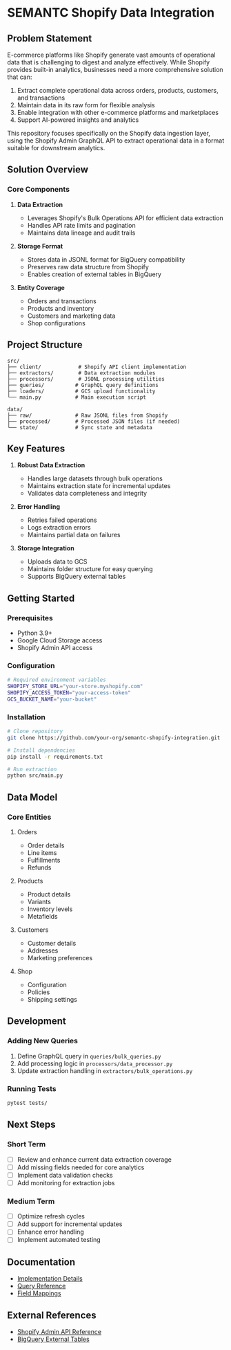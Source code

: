 # SEMANTC Shopify Data Integration

## Problem Statement
E-commerce platforms like Shopify generate vast amounts of operational data that is challenging to digest and analyze effectively. While Shopify provides built-in analytics, businesses need a more comprehensive solution that can:

1. Extract complete operational data across orders, products, customers, and transactions
2. Maintain data in its raw form for flexible analysis
3. Enable integration with other e-commerce platforms and marketplaces
4. Support AI-powered insights and analytics

This repository focuses specifically on the Shopify data ingestion layer, using the Shopify Admin GraphQL API to extract operational data in a format suitable for downstream analytics.

## Solution Overview

### Core Components

1. **Data Extraction**
   - Leverages Shopify's Bulk Operations API for efficient data extraction
   - Handles API rate limits and pagination
   - Maintains data lineage and audit trails

2. **Storage Format**
   - Stores data in JSONL format for BigQuery compatibility
   - Preserves raw data structure from Shopify
   - Enables creation of external tables in BigQuery

3. **Entity Coverage**
   - Orders and transactions
   - Products and inventory
   - Customers and marketing data
   - Shop configurations

## Project Structure
```
src/
├── client/            # Shopify API client implementation
├── extractors/        # Data extraction modules
├── processors/        # JSONL processing utilities
├── queries/          # GraphQL query definitions
├── loaders/          # GCS upload functionality
└── main.py           # Main execution script

data/
├── raw/              # Raw JSONL files from Shopify
├── processed/        # Processed JSON files (if needed)
└── state/            # Sync state and metadata
```

## Key Features

1. **Robust Data Extraction**
   - Handles large datasets through bulk operations
   - Maintains extraction state for incremental updates
   - Validates data completeness and integrity

2. **Error Handling**
   - Retries failed operations
   - Logs extraction errors
   - Maintains partial data on failures

3. **Storage Integration**
   - Uploads data to GCS
   - Maintains folder structure for easy querying
   - Supports BigQuery external tables

## Getting Started

### Prerequisites
- Python 3.9+
- Google Cloud Storage access
- Shopify Admin API access

### Configuration
```bash
# Required environment variables
SHOPIFY_STORE_URL="your-store.myshopify.com"
SHOPIFY_ACCESS_TOKEN="your-access-token"
GCS_BUCKET_NAME="your-bucket"
```

### Installation
```bash
# Clone repository
git clone https://github.com/your-org/semantc-shopify-integration.git

# Install dependencies
pip install -r requirements.txt

# Run extraction
python src/main.py
```

## Data Model

### Core Entities
1. Orders
   - Order details
   - Line items
   - Fulfillments
   - Refunds

2. Products
   - Product details
   - Variants
   - Inventory levels
   - Metafields

3. Customers
   - Customer details
   - Addresses
   - Marketing preferences

4. Shop
   - Configuration
   - Policies
   - Shipping settings

## Development

### Adding New Queries
1. Define GraphQL query in `queries/bulk_queries.py`
2. Add processing logic in `processors/data_processor.py`
3. Update extraction handling in `extractors/bulk_operations.py`

### Running Tests
```bash
pytest tests/
```

## Next Steps

### Short Term
- [ ] Review and enhance current data extraction coverage
- [ ] Add missing fields needed for core analytics
- [ ] Implement data validation checks
- [ ] Add monitoring for extraction jobs

### Medium Term
- [ ] Optimize refresh cycles
- [ ] Add support for incremental updates
- [ ] Enhance error handling
- [ ] Implement automated testing

## Documentation
- [Implementation Details](docs/implementation.md)
- [Query Reference](docs/queries.md)
- [Field Mappings](docs/field_mappings.md)

## External References
- [Shopify Admin API Reference](https://shopify.dev/api/admin-graphql)
- [BigQuery External Tables](https://cloud.google.com/bigquery/docs/external-data-sources)